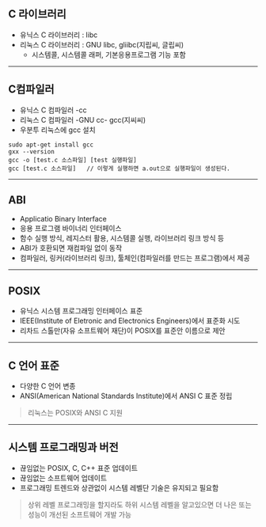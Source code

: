 ## C 라이브러리
* 유닉스 C 라이브러리 : libc
* 리눅스 C 라이브러리 : GNU libc, gliibc(지립씨, 글립씨)
    + 시스템콜, 시스템콜 래퍼, 기본응용프로그램 기능 포함

---
## C컴파일러
* 유닉스 C 컴파일러 -cc
* 리눅스 C 컴파일러 -GNU cc- gcc(지씨씨)
* 우분투 리눅스에 gcc 설치
```
sudo apt-get install gcc
gxx --version
gcc -o [test.c 소스파일] [test 실행파일]
gcc [test.c 소스파일]   // 이렇게 실행하면 a.out으로 실행파일이 생성된다.
```

---
## ABI
* Applicatio Binary Interface
* 응용 프로그램 바이너리 인터페이스
* 함수 실행 방식, 레지스터 활용, 시스템콜 실행, 라이브러리 링크 방식 등
* ABI가 호환되면 재컴파일 없이 동작
* 컴파일러, 링커(라이브러리 링크), 툴체인(컴파일러를 만드는 프로그램)에서 제공

---
## POSIX
* 유닉스 시스템 프로그래밍 인터페이스 표준
* IEEE(Institute of Eletronic and Electronics Engineers)에서 표준화 시도
* 리차드 스톨만(자유 소프트웨어 재단)이 POSIX를 표준안 이름으로 제안

---
## C 언어 표준
* 다양한 C 언어 변종
* ANSI(American National Standards Institute)에서 ANSI C 표준 정립
> 리눅스는 POSIX와 ANSI C 지원

---
## 시스템 프로그래밍과 버전
* 끊임없는 POSIX, C, C++ 표준 업데이트
* 끊임없는 소프트웨어 업데이트
* 프로그래밍 트렌드와 상관없이 시스템 레벨단 기술은 유지되고 필요함
> 상위 레벨 프로그래밍을 할지라도 하위 시스템 레벨을 알고있으면 더 나은 또는 성능이 개선된 소프트웨어 개발 가능